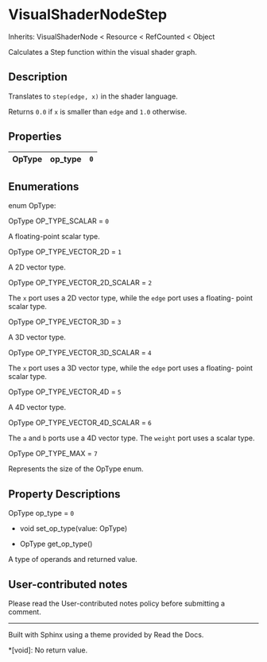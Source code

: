 # VisualShaderNodeStep

Inherits: VisualShaderNode < Resource < RefCounted < Object

Calculates a Step function within the visual shader graph.

## Description

Translates to `step(edge, x)` in the shader language.

Returns `0.0` if `x` is smaller than `edge` and `1.0` otherwise.

## Properties

OpType | op_type | `0`  
---|---|---  
  
## Enumerations

enum OpType:

OpType OP_TYPE_SCALAR = `0`

A floating-point scalar type.

OpType OP_TYPE_VECTOR_2D = `1`

A 2D vector type.

OpType OP_TYPE_VECTOR_2D_SCALAR = `2`

The `x` port uses a 2D vector type, while the `edge` port uses a floating-
point scalar type.

OpType OP_TYPE_VECTOR_3D = `3`

A 3D vector type.

OpType OP_TYPE_VECTOR_3D_SCALAR = `4`

The `x` port uses a 3D vector type, while the `edge` port uses a floating-
point scalar type.

OpType OP_TYPE_VECTOR_4D = `5`

A 4D vector type.

OpType OP_TYPE_VECTOR_4D_SCALAR = `6`

The `a` and `b` ports use a 4D vector type. The `weight` port uses a scalar
type.

OpType OP_TYPE_MAX = `7`

Represents the size of the OpType enum.

## Property Descriptions

OpType op_type = `0`

  * void set_op_type(value: OpType)

  * OpType get_op_type()

A type of operands and returned value.

## User-contributed notes

Please read the User-contributed notes policy before submitting a comment.

* * *

Built with Sphinx using a theme provided by Read the Docs.

  *[void]: No return value.

